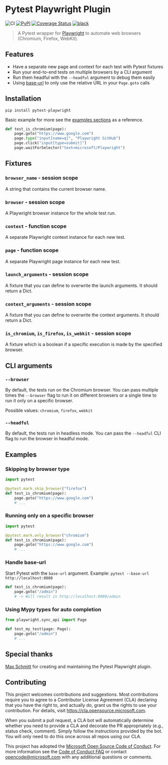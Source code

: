 # Pytest Playwright Plugin

![CI](https://github.com/microsoft/pytest-playwright/workflows/CI/badge.svg)
[![PyPI](https://img.shields.io/pypi/v/pytest-playwright)](https://pypi.org/project/pytest-playwright/)
[![Coverage Status](https://coveralls.io/repos/github/microsoft/pytest-playwright/badge.svg?branch=master)](https://coveralls.io/github/microsoft/pytest-playwright?branch=master)
[![black](https://img.shields.io/badge/code%20style-black-000000.svg)](https://github.com/python/black)

> A Pytest wrapper for [Playwright](https://github.com/microsoft/playwright-python) to automate web browsers (Chromium, Firefox, WebKit).

## Features

- Have a separate new page and context for each test with Pytest fixtures
- Run your end-to-end tests on multiple browsers by a CLI argument
- Run them headful with the `--headful` argument to debug them easily
- Using [base-url](https://github.com/pytest-dev/pytest-base-url) to only use the relative URL in your `Page.goto` calls

## Installation

```
pip install pytest-playwright
```

Basic example for more see the [examples sections](#examples) as a reference.

```py
def test_is_chromium(page):
    page.goto("https://www.google.com")
    page.type("input[name=q]", "Playwright GitHub")
    page.click("input[type=submit]")
    page.waitForSelector("text=microsoft/Playwright")
```

## Fixtures

### `browser_name` - session scope

A string that contains the current browser name.

### `browser` - session scope

A Playwright browser instance for the whole test run.

### `context` - function scope

A separate Playwright context instance for each new test.

### `page` - function scope

A separate Playwright page instance for each new test.

### `launch_arguments` - session scope

A fixture that you can define to overwrite the launch arguments. It should return a Dict.

### `context_arguments` - session scope

A fixture that you can define to overwrite the context arguments. It should return a Dict.

### `is_chromium`, `is_firefox`, `is_webkit` - session scope

A fixture which is a boolean if a specific execution is made by the specified browser.

## CLI arguments

### `--browser`

By default, the tests run on the Chromium browser. You can pass multiple times the `--browser` flag to run it on different browsers or a single time to run it only on a specific browser.

Possible values: `chromium`, `firefox`, `webkit`

### `--headful`

By default, the tests run in headless mode. You can pass the `--headful` CLI flag to run the browser in headful mode.

## Examples

### Skipping by browser type

```py
import pytest

@pytest.mark.skip_browser("firefox")
def test_is_chromium(page):
    page.goto("https://www.google.com")
    # ...
```

### Running only on a specific browser

```py
import pytest

@pytest.mark.only_browser("chromium")
def test_is_chromium(page):
    page.goto("https://www.google.com")
    # ...
```

### Handle base-url

Start Pytest with the `base-url` argument. Example: `pytest --base-url http://localhost:8080`

```py
def test_is_chromium(page):
    page.goto("/admin")
    # -> Will result in http://localhost:8080/admin
```

### Using Mypy types for auto completion

```py
from playwright.sync_api import Page

def test_my_test(page: Page):
    page.goto("/admin")
    # ...
```

## Special thanks

[Max Schmitt](https://github.com/mxschmitt) for creating and maintaining the Pytest Playwright plugin.

## Contributing

This project welcomes contributions and suggestions.  Most contributions require you to agree to a
Contributor License Agreement (CLA) declaring that you have the right to, and actually do, grant us
the rights to use your contribution. For details, visit https://cla.opensource.microsoft.com.

When you submit a pull request, a CLA bot will automatically determine whether you need to provide
a CLA and decorate the PR appropriately (e.g., status check, comment). Simply follow the instructions
provided by the bot. You will only need to do this once across all repos using our CLA.

This project has adopted the [Microsoft Open Source Code of Conduct](https://opensource.microsoft.com/codeofconduct/).
For more information see the [Code of Conduct FAQ](https://opensource.microsoft.com/codeofconduct/faq/) or
contact [opencode@microsoft.com](mailto:opencode@microsoft.com) with any additional questions or comments.